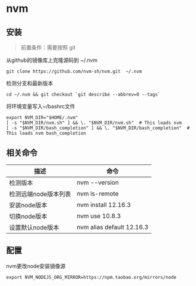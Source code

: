 # nvm

## 安装

> 前置条件：需要按照 git

    

从github的镜像库上克隆源码到 ~/.nvm

    git clone https://github.com/nvm-sh/nvm.git  ~/.nvm

检测分支和最新版本

    cd ~/.nvm && git checkout `git describe --abbrev=0 --tags`

将环境变量写入~/bashrc文件

    export NVM_DIR="$HOME/.nvm"
    [ -s "$NVM_DIR/nvm.sh" ] && \. "$NVM_DIR/nvm.sh"  # This loads nvm
    [ -s "$NVM_DIR/bash_completion" ] && \. "$NVM_DIR/bash_completion"  # This loads nvm bash_completion

## 相关命令 

描述 | 命令
---|---
检测版本 | nvm --version
检测远端node版本列表| nvm ls-remote
安装node版本 |  nvm install 12.16.3
切换node版本| nvm use 10.8.3
设置默认node版本|nvm alias default 12.16.3

## 配置

nvm更改node安装镜像源

    
    export NVM_NODEJS_ORG_MIRROR=https://npm.taobao.org/mirrors/node
